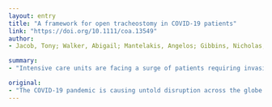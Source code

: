 ```yaml
---
layout: entry
title: "A framework for open tracheostomy in COVID-19 patients"
link: "https://doi.org/10.1111/coa.13549"
author:
- Jacob, Tony; Walker, Abigail; Mantelakis, Angelos; Gibbins, Nicholas; Keane, Oliver

summary:
- "Intensive care units are facing a surge of patients requiring invasive ventilation. It is likely that requests for a tracheostomy in COVID-19 ventilated patients will soon come our way. The pandemic is causing untold disruption across the globe. All countries irrespective of the strength and resilience of their health systems are feeling the burden. Patients are being urged to undergo invasive venturing. They are likely to be able to get a respiratory tract."

original:
- "The COVID-19 pandemic is causing untold disruption across the globe and all countries irrespective of the strength and resilience of their health systems are feeling the burden. Intensive care units are facing a surge of patients requiring invasive ventilation.It is likely that requests for a tracheostomy in COVID-19 ventilated patients will soon come our way. It is difficult to predict the burden, but it would be remiss not to be prepared."
---
```


